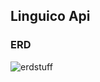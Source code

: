 ## Linguico Api


### ERD
![erdstuff](https://user-images.githubusercontent.com/17970203/92278441-1311b500-eeaa-11ea-8b9f-71068f835876.png)
